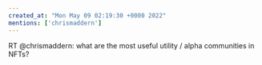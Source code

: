```yaml
---
created_at: "Mon May 09 02:19:30 +0000 2022"
mentions: ['chrismaddern']
---
```


RT @chrismaddern: what are the most useful utility / alpha communities in NFTs?